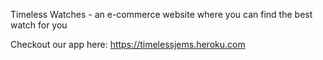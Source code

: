 Timeless Watches - an e-commerce website where you can find the best watch for you

Checkout our app here: https://timelessjems.heroku.com
